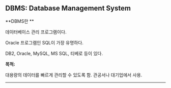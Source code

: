 ## DBMS: Database Management System

**DBMS란 **

데이터베이스 관리 프로그램이다.

Oracle 프로그램인 SQL이 가장 유명하다.

DB2, Oracle, MySQL, MS SQL, 티베로 등이 있다.

**목적:**

대용량의 데이터를 빠르게 관리할 수 있도록 함. 관공서나 대기업에서 사용.





---

